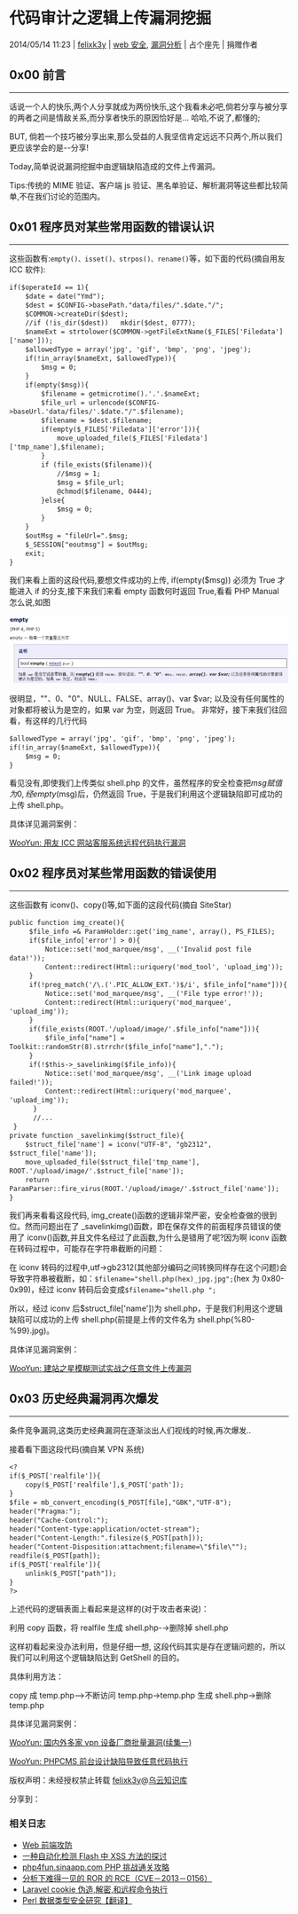 # 代码审计之逻辑上传漏洞挖掘

2014/05/14 11:23 | [felixk3y](http://drops.wooyun.org/author/felixk3y "由 felixk3y 发布") | [web 安全](http://drops.wooyun.org/category/web "查看 web 安全 中的全部文章"), [漏洞分析](http://drops.wooyun.org/category/papers "查看 漏洞分析 中的全部文章") | 占个座先 | 捐赠作者

## 0x00 前言

* * *

话说一个人的快乐,两个人分享就成为两份快乐,这个我看未必吧,倘若分享与被分享的两者之间是情敌关系,而分享者快乐的原因恰好是… 哈哈,不说了,都懂的;

BUT, 倘若一个技巧被分享出来,那么受益的人我坚信肯定远远不只两个,所以我们更应该学会的是--分享!

Today,简单说说漏洞挖掘中由逻辑缺陷造成的文件上传漏洞。

Tips:传统的 MIME 验证、客户端 js 验证、黑名单验证、解析漏洞等这些都比较简单,不在我们讨论的范围内。

## 0x01 程序员对某些常用函数的错误认识

* * *

这些函数有:`empty()、isset()、strpos()、rename()`等，如下面的代码(摘自用友 ICC 软件):

```
if($operateId == 1){
    $date = date("Ymd");
    $dest = $CONFIG->basePath."data/files/".$date."/";
    $COMMON->createDir($dest);
    //if (!is_dir($dest))   mkdir($dest, 0777);
    $nameExt = strtolower($COMMON->getFileExtName($_FILES['Filedata']['name']));
    $allowedType = array('jpg', 'gif', 'bmp', 'png', 'jpeg');
    if(!in_array($nameExt, $allowedType)){
        $msg = 0;
    }
    if(empty($msg)){
        $filename = getmicrotime().'.'.$nameExt;
        $file_url = urlencode($CONFIG->baseUrl.'data/files/'.$date."/".$filename);
        $filename = $dest.$filename;
        if(empty($_FILES['Filedata']['error'])){
            move_uploaded_file($_FILES['Filedata']['tmp_name'],$filename);
        }
        if (file_exists($filename)){
            //$msg = 1;
            $msg = $file_url;
            @chmod($filename, 0444);
        }else{
            $msg = 0;
        }
    }
    $outMsg = "fileUrl=".$msg;
    $_SESSION["eoutmsg"] = $outMsg;
    exit;
}

```

我们来看上面的这段代码,要想文件成功的上传, if(empty($msg)) 必须为 True 才能进入 if 的分支,接下来我们来看 empty 函数何时返回 True,看看 PHP Manual 怎么说,如图

![enter image description here](img/img1_u59_png.jpg)

很明显，""、0、"0"、NULL、FALSE、array()、var $var; 以及没有任何属性的对象都将被认为是空的，如果 var 为空，则返回 True。 非常好，接下来我们往回看，有这样的几行代码

```
$allowedType = array('jpg', 'gif', 'bmp', 'png', 'jpeg');
if(!in_array($nameExt, $allowedType)){
    $msg = 0;
}

```

看见没有,即使我们上传类似 shell.php 的文件，虽然程序的安全检查把$msg 赋值为 0,经 empty($msg)后，仍然返回 True，于是我们利用这个逻辑缺陷即可成功的上传 shell.php。

具体详见漏洞案例：

[WooYun: 用友 ICC 网站客服系统远程代码执行漏洞](http://www.wooyun.org/bugs/wooyun-2012-04685)

## 0x02 程序员对某些常用函数的错误使用

* * *

这些函数有 iconv()、copy()等,如下面的这段代码(摘自 SiteStar)

```
public function img_create(){
     $file_info =& ParamHolder::get('img_name', array(), PS_FILES);
     if($file_info['error'] > 0){
         Notice::set('mod_marquee/msg', __('Invalid post file data!'));
         Content::redirect(Html::uriquery('mod_tool', 'upload_img'));
     }
     if(!preg_match('/\.('.PIC_ALLOW_EXT.')$/i', $file_info["name"])){
         Notice::set('mod_marquee/msg', __('File type error!'));
         Content::redirect(Html::uriquery('mod_marquee', 'upload_img'));
     }
     if(file_exists(ROOT.'/upload/image/'.$file_info["name"])){
         $file_info["name"] = Toolkit::randomStr(8).strrchr($file_info["name"],".");
     }
     if(!$this->_savelinkimg($file_info)){
         Notice::set('mod_marquee/msg', __('Link image upload failed!'));
         Content::redirect(Html::uriquery('mod_marquee', 'upload_img'));
      }
      //...
 }
private function _savelinkimg($struct_file){
    $struct_file['name'] = iconv("UTF-8", "gb2312", $struct_file['name']);
    move_uploaded_file($struct_file['tmp_name'], ROOT.'/upload/image/'.$struct_file['name']);
    return ParamParser::fire_virus(ROOT.'/upload/image/'.$struct_file['name']);
}

```

我们再来看看这段代码, img_create()函数的逻辑非常严密，安全检查做的很到位。然而问题出在了 _savelinkimg()函数，即在保存文件的前面程序员错误的使用了 iconv()函数,并且文件名经过了此函数,为什么是错用了呢?因为啊 iconv 函数在转码过程中，可能存在字符串截断的问题：

在 iconv 转码的过程中,utf->gb2312(其他部分编码之间转换同样存在这个问题)会导致字符串被截断，如：`$filename="shell.php(hex)_jpg.jpg";`(hex 为 0x80-0x99)，经过 iconv 转码后会变成`$filename="shell.php ";`

所以，经过 iconv 后$struct_file['name'])为 shell.php，于是我们利用这个逻辑缺陷可以成功的上传 shell.php(前提是上传的文件名为 shell.php{%80-%99}.jpg)。

具体详见漏洞案例：

[WooYun: 建站之星模糊测试实战之任意文件上传漏洞](http://www.wooyun.org/bugs/wooyun-2014-048293)

## 0x03 历史经典漏洞再次爆发

* * *

条件竞争漏洞,这类历史经典漏洞在逐渐淡出人们视线的时候,再次爆发..

接着看下面这段代码(摘自某 VPN 系统)

```
<?
if($_POST['realfile']){
    copy($_POST['realfile'],$_POST['path']);
}
$file = mb_convert_encoding($_POST[file],"GBK","UTF-8");
header("Pragma:");
header("Cache-Control:");
header("Content-type:application/octet-stream");
header("Content-Length:".filesize($_POST[path]));
header("Content-Disposition:attachment;filename=\"$file\"");
readfile($_POST[path]);
if($_POST['realfile']){
    unlink($_POST["path"]);
}
?>

```

上述代码的逻辑表面上看起来是这样的(对于攻击者来说)：

利用 copy 函数，将 realfile 生成 shell.php-→删除掉 shell.php

这样初看起来没办法利用，但是仔细一想, 这段代码其实是存在逻辑问题的，所以我们可以利用这个逻辑缺陷达到 GetShell 的目的。

具体利用方法：

copy 成 temp.php-->不断访问 temp.php->temp.php 生成 shell.php->删除 temp.php

具体详见漏洞案例：

[WooYun: 国内外多家 vpn 设备厂商批量漏洞(续集一)](http://www.wooyun.org/bugs/wooyun-2014-048202)

[WooYun: PHPCMS 前台设计缺陷导致任意代码执行](http://www.wooyun.org/bugs/wooyun-2014-049794)

版权声明：未经授权禁止转载 [felixk3y](http://drops.wooyun.org/author/felixk3y "由 felixk3y 发布")@[乌云知识库](http://drops.wooyun.org)

分享到：

### 相关日志

*   [Web 前端攻防](http://drops.wooyun.org/tips/2686)
*   [一种自动化检测 Flash 中 XSS 方法的探讨](http://drops.wooyun.org/tips/1985)
*   [php4fun.sinaapp.com PHP 挑战通关攻略](http://drops.wooyun.org/papers/660)
*   [分析下难得一见的 ROR 的 RCE（CVE－2013－0156）](http://drops.wooyun.org/papers/61)
*   [Laravel cookie 伪造,解密,和远程命令执行](http://drops.wooyun.org/papers/1515)
*   [Perl 数据类型安全研究【翻译】](http://drops.wooyun.org/papers/4505)
